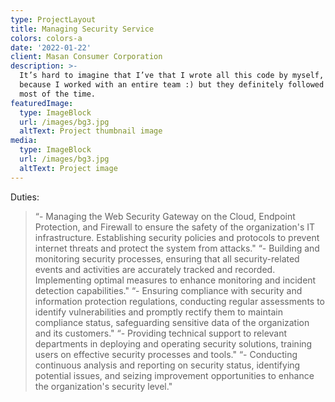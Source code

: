 ```yaml
---
type: ProjectLayout
title: Managing Security Service
colors: colors-a
date: '2022-01-22'
client: Masan Consumer Corporation
description: >-
  It’s hard to imagine that I’ve that I wrote all this code by myself, probably
  because I worked with an entire team :) but they definitely followed my lead
  most of the time.
featuredImage:
  type: ImageBlock
  url: /images/bg3.jpg
  altText: Project thumbnail image
media:
  type: ImageBlock
  url: /images/bg3.jpg
  altText: Project image
---
```

Duties:
> “- Managing the Web Security Gateway on the Cloud, Endpoint Protection, and Firewall to ensure the safety of the
organization's IT infrastructure. Establishing security policies and protocols to prevent internet threats and protect
the system from attacks."
> “- Building and monitoring security processes, ensuring that all security-related events and activities are accurately
tracked and recorded. Implementing optimal measures to enhance monitoring and incident detection capabilities."
> “- Ensuring compliance with security and information protection regulations, conducting regular assessments to
identify vulnerabilities and promptly rectify them to maintain compliance status, safeguarding sensitive data of the
organization and its customers."
> “- Providing technical support to relevant departments in deploying and operating security solutions, training users
on effective security processes and tools."
> “- Conducting continuous analysis and reporting on security status, identifying potential issues, and seizing
improvement opportunities to enhance the organization's security level."